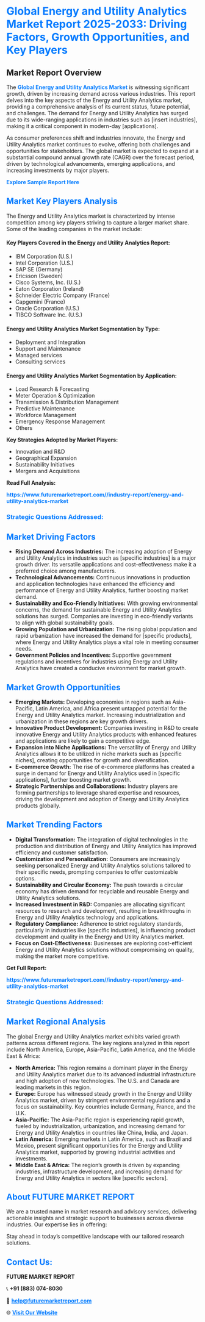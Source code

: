 <h1 style="color: #007BFF;">Global Energy and Utility Analytics Market Report 2025-2033: Driving Factors, Growth Opportunities, and Key Players</h1>

<section id="overview">
<h2>Market Report Overview</h2>
<p>The <a href="https://www.futuremarketreport.com//industry-report/energy-and-utility-analytics-market" style="color: #007BFF; text-decoration: none;"><strong>Global Energy and Utility Analytics Market</strong></a> is witnessing significant growth, driven by increasing demand across various industries. This report delves into the key aspects of the Energy and Utility Analytics market, providing a comprehensive analysis of its current status, future potential, and challenges. The demand for Energy and Utility Analytics has surged due to its wide-ranging applications in industries such as [insert industries], making it a critical component in modern-day [applications].</p>
<p>As consumer preferences shift and industries innovate, the Energy and Utility Analytics market continues to evolve, offering both challenges and opportunities for stakeholders. The global market is expected to expand at a substantial compound annual growth rate (CAGR) over the forecast period, driven by technological advancements, emerging applications, and increasing investments by major players.</p>
</section>

<section id="overview">
<p><a href="https://www.futuremarketreport.com//request-sample/reportId=53888" style="color: #007BFF; text-decoration: none;"><strong>Explore Sample Report Here</strong></a></p>
</section>

<section id="key-players">
<h2 style="color: #007BFF;">Market Key Players Analysis</h2>
<p>The Energy and Utility Analytics market is characterized by intense competition among key players striving to capture a larger market share. Some of the leading companies in the market include:</p>
<h4>Key Players Covered in the Energy and Utility Analytics Report:</h4>
<ul><li>IBM Corporation (U.S.)</li><li>Intel Corporation (U.S.)</li><li>SAP SE (Germany)</li><li>Ericsson (Sweden)</li><li>Cisco Systems, Inc. (U.S.)</li><li>Eaton Corporation (Ireland)</li><li>Schneider Electric Company (France)</li><li>Capgemini (France)</li><li>Oracle Corporation (U.S.)</li><li>TIBCO Software Inc. (U.S.)</li></ul>
<h4>Energy and Utility Analytics Market Segmentation by Type:</h4>
<ul><li>Deployment and Integration</li><li>Support and Maintenance</li><li>Managed services</li><li>Consulting services</li></ul>

<h4>Energy and Utility Analytics Market Segmentation by Application:</h4>
<ul><li>Load Research &amp; Forecasting</li><li>Meter Operation &amp; Optimization</li><li>Transmission &amp; Distribution Management</li><li>Predictive Maintenance</li><li>Workforce Management</li><li>Emergency Response Management</li><li>Others</li></ul>
<p><strong>Key Strategies Adopted by Market Players:</strong></p>
<ul>
<li>Innovation and R&D</li>
<li>Geographical Expansion</li>
<li>Sustainability Initiatives</li>
<li>Mergers and Acquisitions</li>
</ul>
</section>

<section>
<p><strong>Read Full Analysis: </strong></p><a href="https://www.futuremarketreport.com//industry-report/energy-and-utility-analytics-market" style="color: #007BFF; text-decoration: none;"><strong>https://www.futuremarketreport.com//industry-report/energy-and-utility-analytics-market</strong></a>
<h3 style="color: #007BFF;">Strategic Questions Addressed:</h3>
</section>

<section id="driving-factors">
<h2 style="color: #007BFF;">Market Driving Factors</h2>
<ul>
<li><strong>Rising Demand Across Industries:</strong> The increasing adoption of Energy and Utility Analytics in industries such as [specific industries] is a major growth driver. Its versatile applications and cost-effectiveness make it a preferred choice among manufacturers.</li>
<li><strong>Technological Advancements:</strong> Continuous innovations in production and application technologies have enhanced the efficiency and performance of Energy and Utility Analytics, further boosting market demand.</li>
<li><strong>Sustainability and Eco-Friendly Initiatives:</strong> With growing environmental concerns, the demand for sustainable Energy and Utility Analytics solutions has surged. Companies are investing in eco-friendly variants to align with global sustainability goals.</li>
<li><strong>Growing Population and Urbanization:</strong> The rising global population and rapid urbanization have increased the demand for [specific products], where Energy and Utility Analytics plays a vital role in meeting consumer needs.</li>
<li><strong>Government Policies and Incentives:</strong> Supportive government regulations and incentives for industries using Energy and Utility Analytics have created a conducive environment for market growth.</li>
</ul>
</section>

<section id="growth-opportunities">
<h2 style="color: #007BFF;">Market Growth Opportunities</h2>
<ul>
<li><strong>Emerging Markets:</strong> Developing economies in regions such as Asia-Pacific, Latin America, and Africa present untapped potential for the Energy and Utility Analytics market. Increasing industrialization and urbanization in these regions are key growth drivers.</li>
<li><strong>Innovative Product Development:</strong> Companies investing in R&D to create innovative Energy and Utility Analytics products with enhanced features and applications are likely to gain a competitive edge.</li>
<li><strong>Expansion into Niche Applications:</strong> The versatility of Energy and Utility Analytics allows it to be utilized in niche markets such as [specific niches], creating opportunities for growth and diversification.</li>
<li><strong>E-commerce Growth:</strong> The rise of e-commerce platforms has created a surge in demand for Energy and Utility Analytics used in [specific applications], further boosting market growth.</li>
<li><strong>Strategic Partnerships and Collaborations:</strong> Industry players are forming partnerships to leverage shared expertise and resources, driving the development and adoption of Energy and Utility Analytics products globally.</li>
</ul>
</section>

<section id="trending-factors">
<h2 style="color: #007BFF;">Market Trending Factors</h2>
<ul>
<li><strong>Digital Transformation:</strong> The integration of digital technologies in the production and distribution of Energy and Utility Analytics has improved efficiency and customer satisfaction.</li>
<li><strong>Customization and Personalization:</strong> Consumers are increasingly seeking personalized Energy and Utility Analytics solutions tailored to their specific needs, prompting companies to offer customizable options.</li>
<li><strong>Sustainability and Circular Economy:</strong> The push towards a circular economy has driven demand for recyclable and reusable Energy and Utility Analytics solutions.</li>
<li><strong>Increased Investment in R&D:</strong> Companies are allocating significant resources to research and development, resulting in breakthroughs in Energy and Utility Analytics technology and applications.</li>
<li><strong>Regulatory Compliance:</strong> Adherence to strict regulatory standards, particularly in industries like [specific industries], is influencing product development and quality in the Energy and Utility Analytics market.</li>
<li><strong>Focus on Cost-Effectiveness:</strong> Businesses are exploring cost-efficient Energy and Utility Analytics solutions without compromising on quality, making the market more competitive.</li>
</ul>
</section>

<section>
<p><strong>Get Full Report: </strong></p><a href="https://www.futuremarketreport.com//industry-report/energy-and-utility-analytics-market" style="color: #007BFF; text-decoration: none;"><strong>https://www.futuremarketreport.com//industry-report/energy-and-utility-analytics-market</strong></a>
<h3 style="color: #007BFF;">Strategic Questions Addressed:</h3>
</section>


<section id="regional-analysis">
<h2 style="color: #007BFF;">Market Regional Analysis</h2>
<p>The global Energy and Utility Analytics market exhibits varied growth patterns across different regions. The key regions analyzed in this report include North America, Europe, Asia-Pacific, Latin America, and the Middle East & Africa:</p>
<ul>
<li><strong>North America:</strong> This region remains a dominant player in the Energy and Utility Analytics market due to its advanced industrial infrastructure and high adoption of new technologies. The U.S. and Canada are leading markets in this region.</li>
<li><strong>Europe:</strong> Europe has witnessed steady growth in the Energy and Utility Analytics market, driven by stringent environmental regulations and a focus on sustainability. Key countries include Germany, France, and the U.K.</li>
<li><strong>Asia-Pacific:</strong> The Asia-Pacific region is experiencing rapid growth, fueled by industrialization, urbanization, and increasing demand for Energy and Utility Analytics in countries like China, India, and Japan.</li>
<li><strong>Latin America:</strong> Emerging markets in Latin America, such as Brazil and Mexico, present significant opportunities for the Energy and Utility Analytics market, supported by growing industrial activities and investments.</li>
<li><strong>Middle East & Africa:</strong> The region’s growth is driven by expanding industries, infrastructure development, and increasing demand for Energy and Utility Analytics in sectors like [specific sectors].</li>
</ul>
</section>

<footer>
<h2 style="color: #007BFF;">About FUTURE MARKET REPORT</h2>
<p>We are a trusted name in market research and advisory services, delivering actionable insights and strategic support to businesses across diverse industries. Our expertise lies in offering:</p>

<p>Stay ahead in today’s competitive landscape with our tailored research solutions.</p>

<h2 style="color: #007BFF;">Contact Us:</h2>
<p><strong>FUTURE MARKET REPORT</strong></p>
<p>📞 <strong>+91 (883) 074-8030</strong></p>
<p>📧 <strong><a href="mailto:help@futuremarketreport.com" style="color: #007BFF;">help@futuremarketreport.com</a></strong></p>
<p>🌐 <strong><a href="https://www.futuremarketreport.com/" style="color: #007BFF;">Visit Our Website</a></strong></p>
</footer>